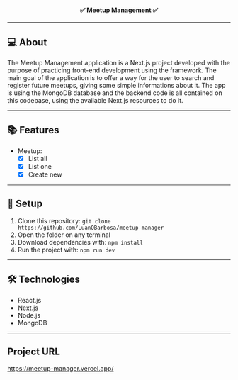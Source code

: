 <h4 align="center"> 
	✅ Meetup Management ✅
</h4>

---

## 💻 About 

 The Meetup Management application is a Next.js project developed with the purpose of practicing front-end development using the framework. The main goal of the application is to offer a way for the user to search and register future meetups, giving some simple informations about it. The app is using the MongoDB database and the backend code is all contained on this codebase, using the available Next.js resources to do it.
 
---

## 📚 Features
	
  - Meetup:
	  - [x] List all
	  - [x] List one
    - [x] Create new

---

## 🚀 Setup

1. Clone this repository: ``git clone https://github.com/LuanQBarbosa/meetup-manager``
2. Open the folder on any terminal
2. Download dependencies with: ``npm install``
5. Run the project with: ``npm run dev``

---

## 🛠 Technologies

- React.js
- Next.js
- Node.js
- MongoDB

---

## Project URL

https://meetup-manager.vercel.app/